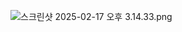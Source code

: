 ![스크린샷 2025-02-17 오후 3.14.33.png](attachment:fab3cb38-2ef9-4e39-91ab-83e5b1080fdb:스크린샷_2025-02-17_오후_3.14.33.png)
